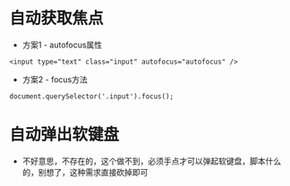 # 自动获取焦点
* 方案1 - autofocus属性
```
<input type="text" class="input" autofocus="autofocus" />
```
* 方案2 - focus方法
```
document.querySelector('.input').focus();
```
# 自动弹出软键盘
* 不好意思，不存在的，这个做不到，必须手点才可以弹起软键盘，脚本什么的，别想了，这种需求直接砍掉即可